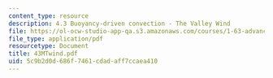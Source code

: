 ```yaml
---
content_type: resource
description: 4.3 Buoyancy-driven convection - The Valley Wind
file: https://ol-ocw-studio-app-qa.s3.amazonaws.com/courses/1-63-advanced-fluid-dynamics-of-the-environment-fall-2002/5c9b2d0d686f7461cdadaff7ccaea410_43MTwind.pdf
file_type: application/pdf
resourcetype: Document
title: 43MTwind.pdf
uid: 5c9b2d0d-686f-7461-cdad-aff7ccaea410
---
```


